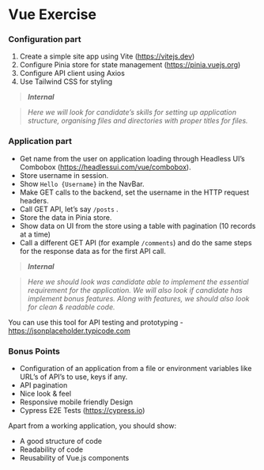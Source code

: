 # Vue Exercise
### Configuration part 
1. Create a simple site app using Vite  (https://vitejs.dev)
2. Configure Pinia store for state management (https://pinia.vuejs.org)
3. Configure API client using Axios
4. Use Tailwind CSS for styling

>**_Internal_**

>_Here we will look for candidate’s skills for setting up application structure, organising files and directories with proper titles for files._

### Application part 
* Get name from the user on application loading through Headless UI’s Combobox (https://headlessui.com/vue/combobox). 
* Store username in session. 
* Show `Hello {Username}` in the NavBar. 
* Make GET calls to the backend, set the username in the HTTP request headers. 
* Call GET API, let’s say `/posts` . 
* Store the data in Pinia store. 
* Show data on UI from the store using a table with pagination (10 records at a time) 
* Call a different GET API (for example `/comments`) and do the same steps for the response data as for the first API call. 

>**_Internal_**

>_Here we should look was candidate able to implement the essential requirement for the application. We will also look if candidate has implement bonus features. 
Along with features, we should also look for clean & readable code._

You can use this tool for API testing and prototyping - https://jsonplaceholder.typicode.com 


### Bonus Points 
* Configuration of an application from a file or environment variables like URLʼs of APIʼs to use, keys if any.
* API pagination
* Nice look & feel
* Responsive mobile friendly Design
* Cypress E2E Tests (https://cypress.io)
	

Apart from a working application, you should show: 
- A good structure of code 
- Readability of code 
- Reusability of Vue.js components 



